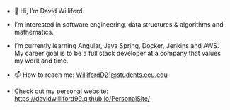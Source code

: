 - 👋 Hi, I’m David Williford. 
- I’m interested in software engineering, data structures & algorithms and mathematics. 
- I’m currently learning Angular, Java Spring, Docker, Jenkins and AWS. My career goal is to be a full stack developer at a company that values my work and time.

- 📫 How to reach me: WillifordD21@students.ecu.edu

- Check out my personal website: https://davidwilliford99.github.io/PersonalSite/

<!---
davidwilliford99/davidwilliford99 is a ✨ special ✨ repository because its `README.md` (this file) appears on your GitHub profile.
You can click the Preview link to take a look at your changes.
--->
